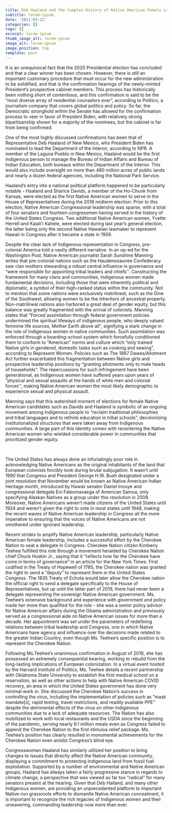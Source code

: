 ```yaml
---
title: Deb Haaland and the Complex History of Native American Female Leadership
subtitle: lorem-ipsum
date: '2021-03-22'
categories: []
tags: []
excerpt: lorem-ipsum
thumb_image_alt: lorem-ipsum
image_alt: lorem-ipsum
image_position: top
template: post
---
```

It is an unequivocal fact that the 2020 Presidential election has concluded and that a clear winner has been chosen. However, there is still an important customary procedure that must occur for the new administration to be solidified, and that is the confirmation hearings of the newly-minted President’s prospective cabinet members. This process has historically been nothing short of contentious, and this confirmation is said to be the “most diverse array of residential counselors ever”, according to Politico, a journalism company that covers global politics and policy. So far, the Democratic stronghold within the Senate has allowed for the confirmation process to veer in favor of President Biden, with relatively strong bipartisanship shown for a majority of the nominees, but the cabinet is far from being confirmed. 









One of the most highly discussed confirmations has been that of Representative Deb Haaland of New Mexico, who President Biden has nominated to lead the Department of the Interior, according to NPR. A member of the Laguna Pueblo in New Mexico, Haaland would be the first Indigenous person to manage the Bureau of Indian Affairs and Bureau of Indian Education, both bureaus within the Department of the Interior. This would also include oversight on more than 480 million acres of public lands and nearly a dozen federal agencies, including the National Park Service. 

Haaland’s entry into a national political platform happened to be particularly notable - Haaland and Sharice Davids, a member of the Ho-Chunk from Kansas, were elected as the first Native American women to serve in the House of Representatives during the 2018 midterm election. Prior to this election, Native American Congressional leadership was sparse, with a total of four senators and fourteen congressmen having served in the history of the United States Congress. Two additional Native American women, Yvette Herrell and Kaiali’i Kahele, were elected during last year’s general election, the latter being only the second Native Hawaiian lawmaker to represent Hawaii in Congress after it became a state in 1959. 

Despite the clear lack of Indigenous representation in Congress, pre-colonial America told a vastly different narrative. In an op-ed for the Washington Post, Native American journalist Sarah Sunshine Manning writes that pre-colonial nations such as the Haudenosaunee Confederacy saw clan mothers stewarding a robust central influence in governance and “were responsible for appointing tribal leaders and chiefs''. Constructing the framework for many clans and communities, Indigenous women made fundamental decisions, including those that were inherently political and diplomatic, a symbol of their high-ranked status within the community. Not to mention that some nations were exclusively matrilineal, such as the Dine of the Southwest, allowing women to be the inheritors of ancestral property. Non-matrilineal nations also harbored a great deal of gender equity, but this balance was greatly fragmented with the arrival of colonists. Manning states that “Forced assimilation through federal government policies undermined the spiritual lifeways of indigenous people, who deeply valued feminine life sources, Mother Earth above all”, signifying a stark change in the role of Indigenous women in native communities. Such assimilation was enforced through a boarding-school system which forcefully conditioned them to conform to “American” norms and culture which “only trained Native girls in gendered, domestic tasks such as cooking and sewing”, according to Represent Women. Policies such as The 1887 Dawes/Allotment Act further exacerbated this fragmentation between Native girls and prospective leadership positions by “granting allotments only to male heads of households”. The repercussions for such infringement have been generational, as Indigenous women have suffered years upon years of “physical and sexual assaults at the hands of white men and colonial forces'', making Native American women the most likely demographic to experience sexual and physical assault. 

Manning says that this watershed moment of elections for female Native American candidates such as Davids and Haaland is symbolic of an ongoing movement among Indigenous people to “reclaim traditional philosophies and tribal languages and to rethink education in tribal schools”, decolonizing institutionalized structures that were taken away from Indigenous communities. A large part of this identity comes with recentering the Native American women who wielded considerable power in communities that prioritized gender equity.

 

The United States has always done an infuriatingly poor role in acknowledging Native Americans as the original inhabitants of the land that European colonists forcibly took during brutal subjugation. It wasn’t until 1990 that Congress and President George H.W. Bush designated under a joint resolution that November would be known as Native American Indian Heritage month, introduced by Hawaii senator Daniel Inouye and congressional delegate Eni Faleomavaega of American Samoa, only specifying Alaskan Natives as a group under this resolution in 2008. Moreover, Native Americans weren’t made citizens of the United States until 1924 and weren’t given the right to vote in most states until 1948, making the recent waves of Native American leadership in Congress all the more imperative to ensuring that the voices of Native Americans are not smothered under ignorant leadership.

Recent strides to amplify Native American leadership, particularly Native American female leadership, includes a successful effort by the Cherokee Nation to seat a delegate in Congress. Cherokee Nation citizen Kimberly Teehee fulfilled this role through a movement heralded by Cherokee Nation chief Chuck Hoskin Jr., saying that it “reflects how far the Cherokee have come in terms of governance” in an article for the New York Times. First codified in the Treaty of Hopewell of 1785, the Cherokee nation was granted the right to send a “deputy” to represent them in the United States Congress. The 1835 Treaty of Echota would later allow the Cherokee nation the official right to send a delegate specifically to the House of Representatives, but up until the latter part of 2019, there had never been a delegate representing the sovereign Native American government. Ms. Teehee’s extensive background and experience with government and policy made her more than qualified for the role - she was a senior policy advisor for Native American affairs during the Obama administration and previously served as a congressional aide on Native American issues for more than a decade. Her appointment was set under the parameters of redefining relations between tribal leadership and Congress, one in which Native Americans have agency and influence over the decisions made related to the greater Indian Country, even though Ms. Teehee’s specific position is to represent the Cherokee Nation. 

Following Ms.Teehee’s unanimous confirmation in August of 2019, she has possessed an extremely consequential bearing, working to rebuild from the long-lasting implications of European colonization. In a virtual event hosted by the Harvard Institute of Politics, Ms. Teehee details a recent partnership with Oklahoma State University to establish the first medical school on a reservation, as well as other actions to help with Native American COVID recovery, an area in which the United States government has done very minimal work in. She discussed the Cherokee Nation’s success in controlling the virus, including the implementation of policies such as “mask mandate\[s], rapid testing, travel restrictions, and readily available PPE'' despite the detrimental effects of the virus on other Indigenous communities due to a lack of adequate resources. The Nation has also mobilized to work with local restaurants and the USDA since the beginning of the pandemic, serving nearly 6.1 million meals even as Congress failed to append the Cherokee Nation to the first stimulus relief package. Ms. Teehee’s position has clearly resulted in monumental achievements for the Cherokee Nation even amidst Congress’s blind eye. 

Congresswoman Haaland has similarly utilized her position to bring changes to issues that directly affect the Native American community, displaying a commitment to protecting Indigenous land from fossil fuel exploitation. Supported by a number of environmental and Native American groups, Haaland has always taken a fairly progressive stance in regards to climate change, a perspective that was viewed as far too “radical” for many senators present at the hearing. Given that Deb Halland, and many other Indigenous women, are providing an unprecedented platform to important Native-run grassroots efforts to dismantle Native American concealment, it is important to recognize the rich legacies of Indigenous women and their unwavering, commanding leadership now more than ever.
